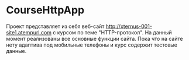 # CourseHttpApp

Проект представляет из себя веб-сайт http://xternus-001-site1.atempurl.com с курсом по теме "HTTP-протокол".
На данный момент реализованы все основные функции сайта.
Пока что на сайте нету адаптива под мобильные телефоны и курс содержит тестовые данные.
